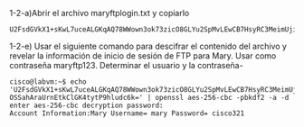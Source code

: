 1-2-a)Abrir el archivo maryftplogin.txt  y copiarlo

    U2FsdGVkX1+sKwL7uceALGKqAQ78WWown3ok73zicO8GLYu2SpMvLEwCB7HsyRC3MeimUjiXRCLwOSSahAraUrnEtkClGK4tytP9hludc6k=

1-2-e) Usar el siguiente comando para descifrar el contenido del archivo y revelar la información de inicio de sesión 
de FTP para Mary. Usar como contraseña maryftp123. Determinar el usuario y la contraseña-

    cisco@labvm:~$ echo 'U2FsdGVkX1+sKwL7uceALGKqAQ78WWown3ok73zicO8GLYu2SpMvLEwCB7HsyRC3MeimUjiXRCLw OSSahAraUrnEtkClGK4tytP9hludc6k=' | openssl aes-256-cbc -pbkdf2 -a -d 
    enter aes-256-cbc decryption password:
    Account Information:Mary Username= mary Password= cisco321

